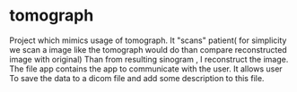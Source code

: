 # tomograph
Project which mimics usage of tomograph. It "scans" patient( for simplicity we scan a image like the tomograph would do than compare reconstructed image with original)
Than from resulting sinogram , I reconstruct the image. 
The file app contains the app to communicate with the user. It allows user To save the data to a dicom file and add some description to this file.
